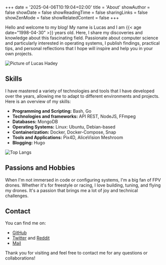 +++
date = '2025-04-06T10:19:04+02:00'
title = 'About'
showAuthor = false
showDate = false
showReadingTime = false
sharingLinks = false
showZenMode = false
showRelatedContent = false
+++

Hello and welcome to my blog! My name is Lucas and I am {{< age date="1998-04-30" >}} years old. Here, I share my discoveries and knowledge about this fascinating field. Passionate about computer science and particularly interested in operating systems, I publish findings, practical tips, and personal reflections that I hope will inspire and help you in your own projects.

![Picture of Lucas Hadey](/about/featured.jpg)

## Skills

I have mastered a variety of technologies and tools that I have developed over the years, allowing me to adapt to different environments and projects. Here is an overview of my skills:

- **Programming and Scripting:** Bash, Go
- **Technologies and frameworks:** API REST, NodeJS, FFmpeg
- **Databases:** MongoDB
- **Operating Systems:** Linux: Ubuntu, Debian-based
- **Containerization:** Docker, Docker-Compose, Snap
- **Tools and Applications:** Pix4D, AliceVision Meshroom
- **Blogging:** Hugo

![Top Langs](https://github-readme-stats.vercel.app/api/top-langs/?username=ARTSYS-H&layout=compact)

## Passions and Hobbies

When I'm not immersed in code or configuring systems, I'm a big fan of FPV drones. Whether it's for freestyle or racing, I love building, tuning, and flying my drones. It's a passion that brings me a lot of joy and technical challenges.

## Contact

You can find me on:

- [GitHub](https://github.com/ARTSYS-H)
- [Twitter](https://x.com/Mr_ARTSYS) and [Reddit](https://www.reddit.com/user/Mr_ARTSYS/)
- [Mail](mailto:hadeylucaspro@gmail.com)

Thank you for visiting and feel free to contact me for any questions or collaborations!
